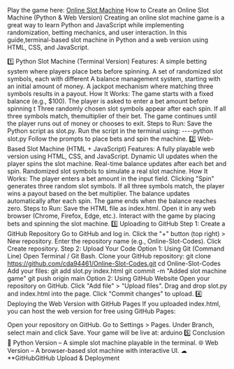Play the game here: [Online Slot Machine](https://www.789446.icu/index.html)
How to Create an Online Slot Machine (Python & Web Version)
Creating an online slot machine game is a great way to learn Python and JavaScript while implementing randomization, betting mechanics, and user interaction. In this guide,terminal-based slot machine in Python and a web version using HTML, CSS, and JavaScript.

1️⃣ Python Slot Machine (Terminal Version)
Features:
A simple betting system where players place bets before spinning.
A set of randomized slot symbols, each with different
A balance management system, starting with an initial amount of money.
A jackpot mechanism where matching three symbols results in a payout.
How It Works:
The game starts with a fixed balance (e.g., $100).
The player is asked to enter a bet amount before spinning t
Three randomly chosen slot symbols appear after each spin.
If all three symbols match, themultiplier of their bet.
The game continues until the player runs out of money or chooses to exit.
Steps to Run:
Save the Python script as slot.py.
Run the script in the terminal using:
----python slot.py
Follow the prompts to place bets and spin the machine.
2️⃣ Web-Based Slot Machine (HTML + JavaScript)
Features:
A fully playable web version using HTML, CSS, and JavaScript.
Dynamic UI updates when the player spins the slot machine.
Real-time balance updates after each bet and spin.
Randomized slot symbols to simulate a real slot machine.
How It Works:
The player enters a bet amount in the input field.
Clicking "Spin" generates three random slot symbols.
If all three symbols match, the player wins a payout based on the bet multiplier.
The balance updates automatically after each spin.
The game ends when the balance reaches zero.
Steps to Run:
Save the HTML file as index.html.
Open it in any web browser (Chrome, Firefox, Edge, etc.).
Interact with the game by placing bets and spinning the slot machine.
3️⃣ Uploading to GitHub
Step 1: Create a GitHub Repository
Go to GitHub and log in.
Click the "+" button (top right) > New repository.
Enter the repository name (e.g., Online-Slot-Codes).
Click Create repository.
Step 2: Upload Your Code
Option 1: Using Git (Command Line)
Open Terminal / Git Bash.
Clone your GitHub repository:
git clone https://github.com/cda94461/Online-Slot-Codes.git
cd Online-Slot-Codes
Add your files:
git add slot.py index.html
git commit -m "Added slot machine game"
git push origin main
Option 2: Using GitHub Website
Open your repository on GitHub.
Click "Add file" > "Upload files".
Drag and drop slot.py and index.html into the page.
Click "Commit changes" to upload.
4️⃣ Deploying the Web Version with GitHub Pages
If you uploaded index.html, you can host the web version for free using GitHub Pages:

Open your repository on GitHub.
Go to Settings > Pages.
Under Branch, select main and click Save.
Your game will be live at:
arduino
5️⃣ Conclusion
🎰 Python Version – A simple slot machine playable in the terminal.
🌐 Web Version – A browser-based slot machine with interactive UI.
☁ **GitHubGitHub Upload & Deployment

